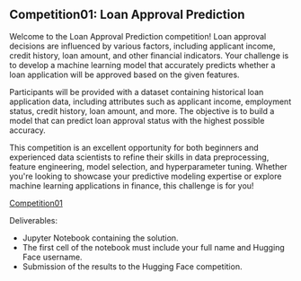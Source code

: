 ## Competition01: Loan Approval Prediction
Welcome to the Loan Approval Prediction competition! Loan approval decisions are influenced by various factors, including applicant income, credit history, loan amount, and other financial indicators. Your challenge is to develop a machine learning model that accurately predicts whether a loan application will be approved based on the given features.

Participants will be provided with a dataset containing historical loan application data, including attributes such as applicant income, employment status, credit history, loan amount, and more. The objective is to build a model that can predict loan approval status with the highest possible accuracy.

This competition is an excellent opportunity for both beginners and experienced data scientists to refine their skills in data preprocessing, feature engineering, model selection, and hyperparameter tuning. Whether you're looking to showcase your predictive modeling expertise or explore machine learning applications in finance, this challenge is for you!


[Competition01](https://huggingface.co/spaces/MLEAFIT/MLComp0120252)

Deliverables:

- Jupyter Notebook containing the solution.
- The first cell of the notebook must include your full name and Hugging Face username.
- Submission of the results to the Hugging Face competition.


